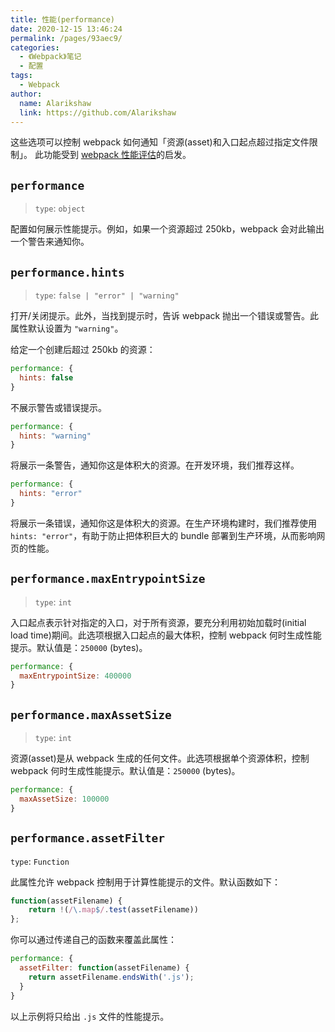 ```yaml
---
title: 性能(performance)
date: 2020-12-15 13:46:24
permalink: /pages/93aec9/
categories:
  - 《Webpack》笔记
  - 配置
tags: 
  - Webpack 
author: 
  name: Alarikshaw
  link: https://github.com/Alarikshaw
---
```


这些选项可以控制 webpack 如何通知「资源(asset)和入口起点超过指定文件限制」。 此功能受到 [webpack 性能评估](https://github.com/webpack/webpack/issues/3216)的启发。

## `performance`

> `type`: `object`

配置如何展示性能提示。例如，如果一个资源超过 250kb，webpack 会对此输出一个警告来通知你。

## `performance.hints`

> `type`: `false | "error" | "warning"`

打开/关闭提示。此外，当找到提示时，告诉 webpack 抛出一个错误或警告。此属性默认设置为 `"warning"`。

给定一个创建后超过 250kb 的资源：

```js
performance: {
  hints: false
}
```

不展示警告或错误提示。

```js
performance: {
  hints: "warning"
}
```

将展示一条警告，通知你这是体积大的资源。在开发环境，我们推荐这样。

```js
performance: {
  hints: "error"
}
```

将展示一条错误，通知你这是体积大的资源。在生产环境构建时，我们推荐使用 `hints: "error"`，有助于防止把体积巨大的 bundle 部署到生产环境，从而影响网页的性能。

## `performance.maxEntrypointSize`

> `type`: `int`

入口起点表示针对指定的入口，对于所有资源，要充分利用初始加载时(initial load time)期间。此选项根据入口起点的最大体积，控制 webpack 何时生成性能提示。默认值是：`250000` (bytes)。

```js
performance: {
  maxEntrypointSize: 400000
}
```

## `performance.maxAssetSize`

> `type`: `int`

资源(asset)是从 webpack 生成的任何文件。此选项根据单个资源体积，控制 webpack 何时生成性能提示。默认值是：`250000` (bytes)。

```js
performance: {
  maxAssetSize: 100000
}
```

## `performance.assetFilter`

`type`: `Function`

此属性允许 webpack 控制用于计算性能提示的文件。默认函数如下：

```js
function(assetFilename) {
    return !(/\.map$/.test(assetFilename))
};
```

你可以通过传递自己的函数来覆盖此属性：

```js
performance: {
  assetFilter: function(assetFilename) {
    return assetFilename.endsWith('.js');
  }
}
```

以上示例将只给出 `.js` 文件的性能提示。